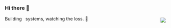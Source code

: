 ### Hi there 👋


Building  <img style="float: right; padding-top: 5px" src="https://user-images.githubusercontent.com/29037335/132966621-8cabf683-896a-42ca-a45e-f19a5c7bd1ea.gif">  systems, watching the loss. 🤖 
<!--
**MK2112/MK2112** is a ✨ _special_ ✨ repository because its `README.md` (this file) appears on your GitHub profile.

Here are some ideas to get you started:

- 🔭 I’m currently working on ...
- 🌱 I’m currently learning ...
- 👯 I’m looking to collaborate on ...
- 🤔 I’m looking for help with ...
- 💬 Ask me about ...
- 📫 How to reach me: ...
- 😄 Pronouns: ...
- ⚡ Fun fact: ...
-->

